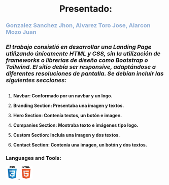 <h1 align="center">Presentado:</h1>
<h3 style="color:#8EADD5; font-size:18px; font-family: "Gill Sans Extrabold"; >Gonzalez Sanchez Jhon, Alvarez Toro Jose, Alarcon Mozo Juan</h3>
<h5 style="color❕; font-size:18px;" >El trabajo consistió en desarrollar una Landing Page utilizando únicamente HTML y CSS, sin la utilización de frameworks o librerías de diseño como Bootstrap o Tailwind. El sitio debía ser responsive, adaptándose a diferentes resoluciones de pantalla. Se debían incluir las siguientes secciones:</h5>

1. **Navbar: Conformado por un navbar y un logo.**

2. **Branding Section: Presentaba una imagen y textos.**

3. **Hero Section: Contenía textos, un botón e imagen.**

4. **Companies Section: Mostraba texto e imágenes tipo logo.**

5. **Custom Section: Incluía una imagen y dos textos.**

6. **Contact Section: Contenía una imagen, un botón y dos textos.**


<h3 align="left">Languages and Tools:</h3>
<p align="left"> <a href="https://www.w3schools.com/css/" target="_blank" rel="noreferrer"> <img src="https://raw.githubusercontent.com/devicons/devicon/master/icons/css3/css3-original-wordmark.svg" alt="css3" width="40" height="40"/> </a> <a href="https://www.w3.org/html/" target="_blank" rel="noreferrer"> <img src="https://raw.githubusercontent.com/devicons/devicon/master/icons/html5/html5-original-wordmark.svg" alt="html5" width="40" height="40"/> </a> </p>

